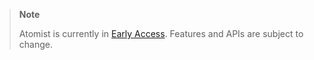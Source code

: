> **Note**
>
> Atomist is currently in [Early Access](/release-lifecycle.md#early-access-ea).
> Features and APIs are subject to change.
